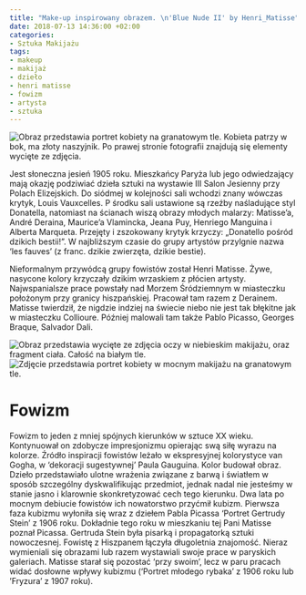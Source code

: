 ```yaml
---
title: "Make-up inspirowany obrazem. \n'Blue Nude II' by Henri_Matisse"
date: 2018-07-13 14:36:00 +02:00
categories:
- Sztuka Makijażu
tags:
- makeup
- makijaż
- dzieło
- henri matisse
- fowizm
- artysta
- sztuka
---
```


![Obraz przedstawia portret kobiety na granatowym tle. Kobieta patrzy w bok, ma złoty naszyjnik. Po prawej stronie fotografii znajdują się elementy wycięte ze zdjęcia.](https://assets0.ello.co/uploads/asset/attachment/7955482/ello-optimized-a5bb3b8a.jpg)

Jest słoneczna jesień 1905 roku. Mieszkańcy Paryża lub jego odwiedzający mają okazję podziwiać dzieła sztuki na wystawie III Salon Jesienny przy Polach Elizejskich. Do siódmej w kolejności sali wchodzi znany wówczas krytyk, Louis Vauxcelles. P środku sali ustawione są rzeźby naśladujące styl Donatella, natomiast na ścianach wiszą obrazy młodych malarzy: Matisse’a, André
 Deraina, Maurice’a Vlamincka, Jeana Puy, Henriego Manguina i Alberta Marqueta. Przejęty i zszokowany krytyk krzyczy: „Donatello pośród dzikich bestii!”. W najbliższym czasie do grupy artystów przylgnie nazwa ‘les fauves’ (z franc. dzikie zwierzęta, dzikie bestie).

Nieformalnym przywódcą grupy fowistów został Henri Matisse. Żywe, nasycone kolory krzyczały dzikim wrzaskiem z płócien artysty. Najwspanialsze prace powstały nad Morzem Śródziemnym w miasteczku położonym przy granicy hiszpańskiej. Pracował tam razem z Derainem. Matisse twierdził, że nigdzie indziej na świecie niebo nie jest tak błękitne jak w miasteczku Collioure. Później malowali tam także Pablo Picasso, Georges Braque, Salvador Dali.

![Obraz przedstawia wycięte ze zdjęcia oczy w niebieskim makijażu, oraz fragment ciała. Całość na białym tle.](https://assets2.ello.co/uploads/asset/attachment/7955487/ello-optimized-2c8c7299.jpg)
![Zdjęcie przedstawia portret kobiety w mocnym makijażu na granatowym tle.](https://assets2.ello.co/uploads/asset/attachment/7955491/ello-optimized-44cc5b3f.jpg)

# Fowizm

Fowizm to jeden z mniej spójnych kierunków w sztuce XX wieku. Kontynuował on zdobycze impresjonizmu opierając swą siłę wyrazu na kolorze. Źródło inspiracji fowistów leżało w ekspresyjnej kolorystyce van Gogha, w ‘dekoracji sugestywnej’ Paula Gauguina. Kolor budował obraz. Dzieło przedstawiało ulotne wrażenia związane z barwą i światłem w sposób szczególny dyskwalifikując przedmiot, jednak nadal nie jesteśmy w stanie jasno i klarownie skonkretyzować cech tego kierunku. Dwa lata po mocnym debiucie fowistów ich nowatorstwo przyćmił kubizm. 
Pierwsza faza kubizmu wyłoniła się wraz z dziełem Pabla Picassa ‘Portret Gertrudy Stein’ z 1906 roku. Dokładnie tego roku w mieszkaniu tej Pani Matisse poznał Picassa. Gertruda Stein była pisarką i propagatorką sztuki nowoczesnej. Fowistę z Hiszpanem łączyła długoletnia znajomość. Nieraz wymieniali się obrazami lub razem wystawiali swoje prace w paryskich galeriach. Matisse starał się pozostać ‘przy swoim’, lecz w paru pracach widać dosłowne wpływy kubizmu (‘Portret młodego rybaka’ z 1906 roku lub ’Fryzura’ z 1907 roku).
